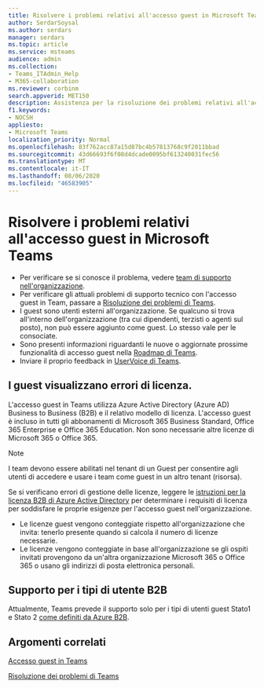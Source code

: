 ```yaml
---
title: Risolvere i problemi relativi all'accesso guest in Microsoft Teams
author: SerdarSoysal
ms.author: serdars
manager: serdars
ms.topic: article
ms.service: msteams
audience: admin
ms.collection:
- Teams_ITAdmin_Help
- M365-collaboration
ms.reviewer: corbinm
search.appverid: MET150
description: Assistenza per la risoluzione dei problemi relativi all'accesso guest in Microsoft Teams.
f1.keywords:
- NOCSH
appliesto:
- Microsoft Teams
localization_priority: Normal
ms.openlocfilehash: 83f762acc87a15d87bc4b57813768c9f2011bbad
ms.sourcegitcommit: 43d66693f6f08d4dcade0095bf613240031fec56
ms.translationtype: MT
ms.contentlocale: it-IT
ms.lasthandoff: 08/06/2020
ms.locfileid: "46583905"
---
```

<a name="troubleshoot-problems-with-guest-access-in-microsoft-teams"></a>Risolvere i problemi relativi all'accesso guest in Microsoft Teams
======================================================

- Per verificare se si conosce il problema, vedere [team di supporto nell'organizzazione](Known-issues.md).
- Per verificare gli attuali problemi di supporto tecnico con l'accesso guest in Team, passare a [Risoluzione dei problemi di Teams](https://docs.microsoft.com/MicrosoftTeams/troubleshoot/).
- I guest sono utenti esterni all'organizzazione. Se qualcuno si trova all'interno dell'organizzazione (tra cui dipendenti, terzisti o agenti sul posto), non può essere aggiunto come guest. Lo stesso vale per le consociate.
- Sono presenti informazioni riguardanti le nuove o aggiornate prossime funzionalità di accesso guest nella [Roadmap di Teams](https://aka.ms/teamsroadmap).
- Inviare il proprio feedback in [UserVoice di Teams](https://aka.ms/TeamsUserVoice).

## <a name="if-your-guests-are-seeing-license-errors"></a>I guest visualizzano errori di licenza.

L'accesso guest in Teams utilizza Azure Active Directory (Azure AD) Business to Business (B2B) e il relativo modello di licenza. L'accesso guest è incluso in tutti gli abbonamenti di Microsoft 365 Business Standard, Office 365 Enterprise e Office 365 Education. Non sono necessarie altre licenze di Microsoft 365 o Office 365.

> [!NOTE]
> I team devono essere abilitati nel tenant di un Guest per consentire agli utenti di accedere e usare i team come guest in un altro tenant (risorsa).

Se si verificano errori di gestione delle licenze, leggere le [istruzioni per la licenza B2B di Azure Active Directory](https://docs.microsoft.com/azure/active-directory/b2b/licensing-guidance) per determinare i requisiti di licenza per soddisfare le proprie esigenze per l'accesso guest nell'organizzazione.


- Le licenze guest vengono conteggiate rispetto all'organizzazione che invita: tenerlo presente quando si calcola il numero di licenze necessarie.
- Le licenze vengono conteggiate in base all'organizzazione se gli ospiti invitati provengono da un'altra organizzazione Microsoft 365 o Office 365 o usano gli indirizzi di posta elettronica personali.

## <a name="support-for-b2b-user-types"></a>Supporto per i tipi di utente B2B
Attualmente, Teams prevede il supporto solo per i tipi di utenti guest Stato1 e Stato 2 [come definiti da Azure B2B](https://docs.microsoft.com/azure/active-directory/b2b/user-properties).

## <a name="related-topics"></a>Argomenti correlati

[Accesso guest in Teams](guest-access.md)


[Risoluzione dei problemi di Teams](https://docs.microsoft.com/MicrosoftTeams/troubleshoot/teams)